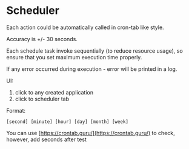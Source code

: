 # Scheduler

Each action could be automatically called in cron-tab like style.

Accuracy is +/- 30 seconds.

Each schedule task invoke sequentially (to reduce resource usage), so
ensure that you set maximum execution time properly.

If any error occurred during execution - error will be printed in a log. 

UI:
 
1. click to any created application
2. click to scheduler tab


Format:

`[second] [minute] [hour] [day] [month] [week]`

You can use [https://crontab.guru/](https://crontab.guru/) to check, however, add seconds after test